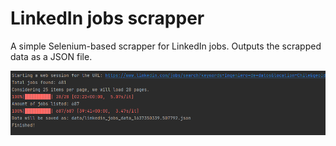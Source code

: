 # LinkedIn jobs scrapper
A simple Selenium-based scrapper for LinkedIn jobs. Outputs the scrapped data as a JSON file.

![Example](https://raw.githubusercontent.com/ZeegCL/linkedin-jobs-scrapper/main/docs/console_example.png)

